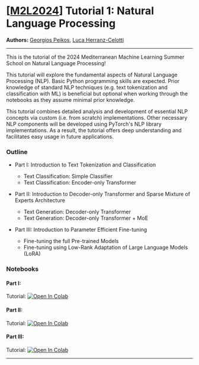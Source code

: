# [[M2L2024](https://www.m2lschool.org/home)] Tutorial 1: Natural Language Processing

**Authors:** [Georgios Peikos](https://www.linkedin.com/in/peikosgeorgios/), [Luca Herranz-Celotti](https://lucehe.github.io/)

--- 

This is the tutorial of the 2024 Mediterranean Machine Learning Summer School on Natural 
Language Processing!

This tutorial will explore the fundamental aspects of Natural Language Processing (NLP). 
Basic Python programming skills are expected. Prior knowledge of standard NLP techniques 
(e.g. text tokenization and classification with ML) is beneficial but optional when working 
through the notebooks as they assume minimal prior knowledge.

This tutorial combines detailed analysis and development of essential NLP concepts via 
custom (i.e. from scratch) implementations. Other necessary NLP components will be developed 
using PyTorch's NLP library implementations. As a result, the tutorial offers deep 
understanding and facilitates easy usage in future applications.

### Outline

* Part I: Introduction to Text Tokenization and Classification
  *  Text Classification: Simple Classifier
  *  Text Classification: Encoder-only Transformer

* Part II: Introduction to Decoder-only Transformer and Sparse Mixture of Experts Architecture
  *  Text Generation: Decoder-only Transformer
  *  Text Generation: Decoder-only Transformer + MoE

* Part III: Introduction to Parameter Efficient Fine-tuning
  *  Fine-tuning the full Pre-trained Models
  *  Fine-tuning using Low-Rank Adaptation of Large Language Models (LoRA)

### Notebooks

#### Part I: 
Tutorial: [![Open In 
Colab](https://colab.research.google.com/assets/colab-badge.svg)](https://github.com/M2Lschool/tutorials2024-dev/blob/main/1_nlp/part_I_text_classification/Transformer_Encoder_Classification.ipynb)

<!-- Solution: [![Open In 
Colab](https://colab.research.google.com/assets/colab-badge.svg)](https://github.com/M2Lschool/tutorials2024-dev/blob/main/1_nlp/part_I_text_classification/Transformer_Encoder_Classification_solved.ipynb) -->

#### Part II: 
Tutorial: [![Open In 
Colab](https://colab.research.google.com/assets/colab-badge.svg)](https://github.com/M2Lschool/tutorials2024-dev/blob/main/1_nlp/part_II_text_generation/Transformer_Decoder_MoE.ipynb)

<!-- Solution: [![Open In 
Colab](https://colab.research.google.com/assets/colab-badge.svg)](https://github.com/M2Lschool/tutorials2024-dev/blob/main/1_nlp/part_II_text_generation/Transformer_Decoder_MoE_solved.ipynb) -->

#### Part III: 
Tutorial: [![Open In 
Colab](https://colab.research.google.com/assets/colab-badge.svg)](https://github.com/M2Lschool/tutorials2024-dev/blob/main/1_nlp/part_III_llm_finetuning/LoRA.ipynb)

<!-- Solution: [![Open In 
Colab](https://colab.research.google.com/assets/colab-badge.svg)](https://github.com/M2Lschool/tutorials2024-dev/blob/main/1_nlp/part_III_llm_finetuning/LoRA_solved.ipynb) -->

---
